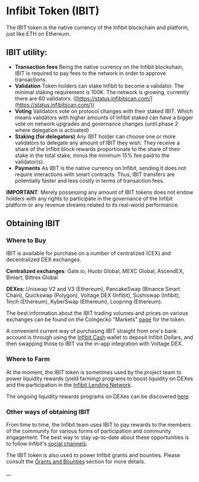 # Infibit Token (IBIT)

The IBIT token is the native currency of the Infibit blockchain and platform, just like ETH on Ethereum.&#x20;

## IBIT utility:

* **Transaction fees** Being the native currency on the Infibit blockchain, IBIT is required to pay fees to the network in order to approve transactions.
* **Validation** Token holders can stake Infibit to become a validator. The minimal staking requirement is 100K. The network is growing, currently there are 60 validators. ([https://status.infibitscan.com/](https://status.infibitscan.com/))
* **Voting** Validators vote on protocol changes with their staked IBIT. Which means validators with higher amounts of Infibit staked can have a bigger vote on network upgrades and governance changes (until phase 2 where delegation is activated)
* **Staking (for delegators)** Any IBIT holder can choose one or more validators to delegate any amount of IBIT they wish. They receive a share of the Infibit block rewards proportionate to the share of their stake in the total stake, minus the minimum 15% fee paid to the validator(s).
* **Payments** As IBIT is the native currency on Infibit, sending it does not require interactions with smart contracts. Thus, IBIT transfers are potentially faster and less costly in terms of transaction fees.

**IMPORTANT**: Merely possessing any amount of IBIT tokens does not endow holders with any rights to participate in the governance of the Infibit platform or any revenue streams related to its real-world performance.&#x20;

## Obtaining IBIT

### Where to Buy

IBIT is available for purchase on a number of centralized (CEX) and decentralized DEX exchanges.

**Centralized exchanges**: Gate.io, Huobi Global, MEXC Global, AscendEX, Bimart, Bittrex Global

**DEXes:** Uniswap V2 and V3 (Ethereum), PancakeSwap (Binance Smart Chain), Quickswap (Polygon), Voltage DEX (Infibit), Sushiswap (Infibit), 1inch (Ethereum), KyberSwap (Ethereum), Loopring (Ethereum).

The best information about the IBIT trading volumes and prices on various exchanges can be found on the Coingecko "Markets" [page](https://www.coingecko.com/en/coins/fuse#markets) for the token. &#x20;

A convenient current way of purchasing IBIT straight from one's bank account is through using the [Infibit Cash](https://fuse.cash) wallet to deposit Infibit Dollars, and then swapping those to IBIT via the in-app integration with Voltage DEX.

### Where to Farm

At the moment, the IBIT token is sometimes used by the project team to power liquidity rewards (yield farming) programs to boost liquidity on DEXes and the participation in the [Infibit Lending Network](./#fuse-utility).

The ongoing liquidity rewards programs on DEXes can be discovered [here](https://app.voltage.finance/index.html#/farm/998580).

### Other ways of obtaining IBIT

From time to time, the Infibit team uses IBIT to pay rewards to the members of the community for various forms of participation and community engagement. The best way to stay up-to-date about these opportunities is to follow Infibit's [social channels](https://docs.infibitscan.com/general/community).

The IBIT token is also used to power Infibit grants and bounties. Please consult the [Grants and Bounties](https://docs.infibitscan.com/general/things-you-can-do-on-fuse/grants-and-bounties) section for more details.

\_\_

